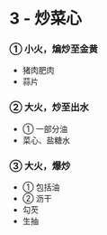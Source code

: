 # 3 - 炒菜心

### ① 小火，煸炒至金黄
- 猪肉肥肉
- 蒜片

### ② 大火，炒至出水
- ① 一部分油
- 菜心、盐糖水

### ③ 大火，爆炒
- ① 包括油
- ② 沥干
- 勾芡
- 生抽